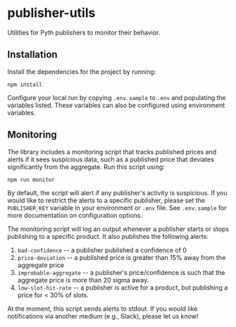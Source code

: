 # publisher-utils

Utilities for Pyth publishers to monitor their behavior. 

## Installation

Install the dependencies for the project by running:

```
npm install
```

Configure your local run by copying `.env.sample` to `.env` and populating the variables listed.
These variables can also be configured using environment variables.

## Monitoring

The library includes a monitoring script that tracks published prices and alerts if it sees suspicious data, such as a published price that deviates significantly from the aggregate. 
Run this script using:


```
npm run monitor 
```

By default, the script will alert if any publisher's activity is suspicious. If you would like to restrict the alerts 
to a specific publisher, please set the `PUBLISHER_KEY` variable in your environment or `.env` file.
See `.env.sample` for more documentation on configuration options.

The monitoring script will log an output whenever a publisher starts or stops publishing to a specific product.
It also publishes the following alerts:

1. `bad-confidence` -- a publisher published a confidence of 0
2. `price-deviation` -- a published price is greater than 15% away from the aggregate price
3. `improbable-aggregate` -- a publisher's price/confidence is such that the aggregate price is more than 20 sigma away.
4. `low-slot-hit-rate` -- a publisher is active for a product, but publishing a price for < 30% of slots. 

At the moment, this script sends alerts to stdout.
If you would like notifications via another medium (e.g., Slack), please let us know!